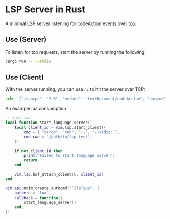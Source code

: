 # LSP Server in Rust

A minimal LSP server listening for codeAction events over tcp.

## Use (Server)

To listen for tcp requests, start the server by running the following:

```sh
cargo run -- --stdio
```

## Use (Client)

With the server running, you can use `nc` to hit the server over TCP:

```sh
echo '{"jsonrpc": "2.0", "method": "textDocument/codeAction", "params": {}, "id": 1}' | nc 127.0.0.1 8080
```

An example lua consumption

```lua
-- init.lua
local function start_language_server()
    local client_id = vim.lsp.start_client({
        cmd = { "cargo", "run", "--", "--stdio" },
        cmd_cwd = "/path/to/lsp_test",
    })

    if not client_id then
        print("Failed to start language server")
        return
    end

    vim.lsp.buf_attach_client(0, client_id)
end

vim.api.nvim_create_autocmd("FileType", {
    pattern = "lua",
    callback = function()
        start_language_server()
    end,
})
```
